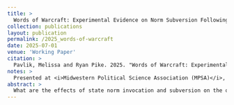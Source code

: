```yaml
---
title: >
  Words of Warcraft: Experimental Evidence on Norm Subversion Following Russia's Invasion of Ukraine
collection: publications
layout: publication
permalink: /2025_words-of-warcraft
date: 2025-07-01
venue: 'Working Paper'
citation: >
  Pavlik, Melissa and Ryan Pike. 2025. "Words of Warcraft: Experimental Evidence on Norm Subversion Following Russia's Invasion of Ukraine." <i>Working Paper</i>.
notes: >
  Presented at <i>Midwestern Political Science Association (MPSA)</i>, 2023; <i>American Political Science Association (APSA)</i>, 2024; and <i>European Political Science Association (EPSA)</i>, 2024 and 2025. This work was supported by the Nuclear Security Program at Yale University's MacMillian Center for International and Area Studies (2024), and the Multidisciplinary Experimental Research Grant from Yale University's Institute for Social and Policy Studies (2024). <b>Draft available upon request.</b>
abstract: >
  What are the effects of state norm invocation and subversion on the opinions of foreign audiences? During geopolitical crises, states often use and adapt normative principles underlying the Liberal International Order (LIO) to mitigate backlash and justify their positions. This framing tactic is not just aimed at other states, but at key domestic populations in third party states, especially with the advent of social media. We assess the effectiveness of norm invocation and subversion by rival geopolitical powers in the context of the ongoing War in Ukraine, and in particular how norm usage affects populations differently depending on whether or not they are liberal. Using a novel survey experiment design with interactive mock social media posts, we show how rival states' framing of the Ukraine crisis with normative principles affects political beliefs in Hungary, Germany, and the U.S. We find that that norm usage shifts public opinion more than either unrelated sports posts or posts justifying actions of self-interest. However, regardless of the actor invoking the norm, these posts shift respondents views <i>against</i> Russian stances in the war, and towards greater approval of the LIO. Meanwhile, heterogeneity analysis reveals that differences in reactions between liberals and illiberals are driving the vast majority of the average treatment effects we observe. Whereas illiberals tend to demonstrate few subgroup effects depending on treatment type, liberals are much more likely to reject subversion by increasing support for key tenants of the LIO and support for policy interventions that favor Ukraine. These findings provide support for our argument that, in a similar fashion to domestic democratic backsliding, international transgressions are largely objected to by liberals, while illiberals are indifferent.
---
```

